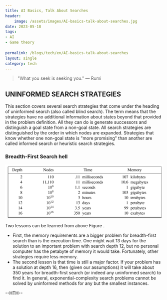 ```yaml
---
title: AI Basics, Talk About Searches
header:
    image: /assets/images/AI-basics-talk-about-searches.jpg
date: 2023-05-18
tags:
- AI
- Game theory

permalink: /blogs/tech/en/AI-basics-talk-about-searches
layout: single
category: tech
---
```

> "What you seek is seeking you." — Rumi



## UNINFORMED SEARCH STRATEGIES

This section covers several search strategies that come under the heading of uninformed search (also called blind search). 
The term means that the strategies have no additional information about states beyond that provided in the problem definition. 
All they can do is generate successors and distinguish a goal state from a non-goal state. 
All search strategies are distinguished by the order in which nodes are expanded. 
Strategies that know whether one non-goal state is "more promising" than another are called informed search or heuristic search strategies.

### Breadth-First Search hell
![img.png](/assets/images/ai_basics_talk_about_searches/img.png)


Two lessons can be learned from above Figure . 
 - First, the memory requirements are a bigger problem for breadth-first search than is the execution time. One might wait 13 days for the solution to an important problem with search depth 12, but no personal computer has the petabyte of memory it would take. Fortunately, other strategies require less memory.
 - The second lesson is that time is still a major factor. If your problem has a solution at depth 16, then (given our assumptions) it will take about 350 years for breadth-first search (or indeed any uninformed search) to find it. In general, exponential-complexity search problems cannot be solved by uninformed methods for any but the smallest instances.

--HTH--
